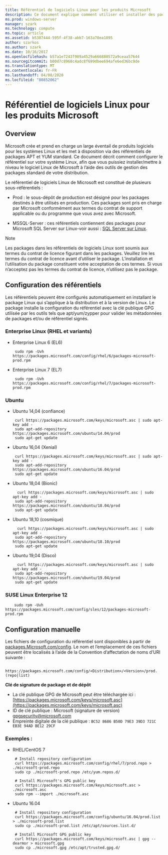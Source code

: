```yaml
---
title: Référentiel de logiciels Linux pour les produits Microsoft
description: Ce document explique comment utiliser et installer des packages logiciels Linux pour les produits Microsoft.
ms.prod: windows-server
manager: szark
ms.technology: compute
ms.topic: article
ms.assetid: b5387444-595f-4f38-abb7-163a70ea1895
author: szarkos
ms.author: szark
ms.date: 10/16/2017
ms.openlocfilehash: b57a1e7243f989a4529a666880572a9ceaa57644
ms.sourcegitcommit: b00d7c8968c4adc8f699dbee694afe6ed36bc9de
ms.translationtype: MT
ms.contentlocale: fr-FR
ms.lasthandoff: 04/08/2020
ms.locfileid: "80852062"
---
```

# <a name="linux-software-repository-for-microsoft-products"></a>Référentiel de logiciels Linux pour les produits Microsoft

## <a name="overview"></a>Overview
Microsoft crée et prend en charge un large éventail de produits logiciels pour les systèmes Linux et les met à disposition via des référentiels de packages APT et YUM standard. Ce document décrit comment configurer le référentiel sur votre système Linux, afin que vous puissiez installer/mettre à niveau le logiciel Linux de Microsoft à l’aide des outils de gestion des packages standard de votre distribution.

Le référentiel de logiciels Linux de Microsoft est constitué de plusieurs sous-référentiels :

 - Prod : le sous-dépôt de production est désigné pour les packages destinés à être utilisés en production. Ces packages sont pris en charge par Microsoft conformément aux termes du contrat de support applicable ou du programme que vous avez avec Microsoft.

 - MSSQL-Server : ces référentiels contiennent des packages pour Microsoft SQL Server sur Linux-voir aussi : [SQL Server sur Linux](https://www.microsoft.com/sql-server/sql-server-vnext-including-Linux).

> [!Note]
> Les packages dans les référentiels de logiciels Linux sont soumis aux termes du contrat de licence figurant dans les packages. Veuillez lire les termes du contrat de licence avant d’utiliser le package. L’installation et l’utilisation du package constituent votre acceptation de ces termes. Si vous n’acceptez pas les termes du contrat de licence, n’utilisez pas le package.


## <a name="configuring-the-repositories"></a>Configuration des référentiels
Les référentiels peuvent être configurés automatiquement en installant le package Linux qui s’applique à la distribution et à la version de Linux. Le package installe la configuration du référentiel avec la clé publique GPG utilisée par les outils tels que apt/yum/zypper pour valider les métadonnées de packages et/ou de référentiel signés.

### <a name="enterprise-linux-rhel-and-variants"></a>Enterprise Linux (RHEL et variants)

 - Enterprise Linux 6 (EL6)

        sudo rpm -Uvh https://packages.microsoft.com/config/rhel/6/packages-microsoft-prod.rpm

 - Enterprise Linux 7 (EL7)

        sudo rpm -Uvh https://packages.microsoft.com/config/rhel/7/packages-microsoft-prod.rpm


### <a name="ubuntu"></a>Ubuntu

 - Ubuntu 14,04 (confiance)

        curl https://packages.microsoft.com/keys/microsoft.asc | sudo apt-key add -
        sudo apt-add-repository https://packages.microsoft.com/ubuntu/14.04/prod
        sudo apt-get update

 - Ubuntu 16,04 (Xenial)

        curl https://packages.microsoft.com/keys/microsoft.asc | sudo apt-key add -
        sudo apt-add-repository https://packages.microsoft.com/ubuntu/16.04/prod
        sudo apt-get update

 - Ubuntu 18,04 (Bionic)

         curl https://packages.microsoft.com/keys/microsoft.asc | sudo apt-key add -
        sudo apt-add-repository https://packages.microsoft.com/ubuntu/18.04/prod
        sudo apt-get update

 - Ubuntu 18,10 (cosmique)

         curl https://packages.microsoft.com/keys/microsoft.asc | sudo apt-key add -
        sudo apt-add-repository https://packages.microsoft.com/ubuntu/18.10/prod
        sudo apt-get update

 - Ubuntu 19,04 (Disco)

         curl https://packages.microsoft.com/keys/microsoft.asc | sudo apt-key add -
        sudo apt-add-repository https://packages.microsoft.com/ubuntu/19.04/prod
        sudo apt-get update

### <a name="suse-linux-enterprise-12"></a>SUSE Linux Enterprise 12

        sudo rpm -Uvh https://packages.microsoft.com/config/sles/12/packages-microsoft-prod.rpm


## <a name="manual-configuration"></a>Configuration manuelle
Les fichiers de configuration du référentiel sont disponibles à partir de [packages.Microsoft.com/config](https://packages.microsoft.com/config/). Le nom et l’emplacement de ces fichiers peuvent être localisés à l’aide de la Convention d’affectation de noms d’URI suivante :

        https://packages.microsoft.com/config/<Distribution>/<Version>/prod.(repo|list)

**Clé de signature de package et de dépôt**

 - La clé publique GPG de Microsoft peut être téléchargée ici : [https://packages.microsoft.com/keys/microsoft.asc](https://packages.microsoft.com/keys/microsoft.asc)
 - ID de clé publique : Microsoft (signature de version) <gpgsecurity@microsoft.com>
 - Empreinte digitale de la clé publique : `BC52 8686 B50D 79E3 39D3 721C EB3E 94AD BE12 29CF`

### <a name="examples"></a>Exemples :

 - RHEL/CentOS 7

        # Install repository configuration
        curl https://packages.microsoft.com/config/rhel/7/prod.repo > ./microsoft-prod.repo
        sudo cp ./microsoft-prod.repo /etc/yum.repos.d/

        # Install Microsoft's GPG public key
        curl https://packages.microsoft.com/keys/microsoft.asc > ./microsoft.asc
        sudo rpm --import ./microsoft.asc

 - Ubuntu 16.04

        # Install repository configuration
        curl https://packages.microsoft.com/config/ubuntu/16.04/prod.list > ./microsoft-prod.list
        sudo cp ./microsoft-prod.list /etc/apt/sources.list.d/

        # Install Microsoft GPG public key
        curl https://packages.microsoft.com/keys/microsoft.asc | gpg --dearmor > microsoft.gpg
        sudo cp ./microsoft.gpg /etc/apt/trusted.gpg.d/



